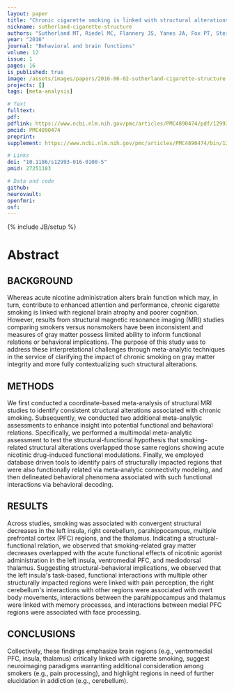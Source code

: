 ```yaml
---
layout: paper
title: "Chronic cigarette smoking is linked with structural alterations in brain regions showing acute nicotinic drug-induced functional modulations."
nickname: sutherland-cigarette-structure
authors: "Sutherland MT, Riedel MC, Flannery JS, Yanes JA, Fox PT, Stein EA, Laird AR"
year: "2016"
journal: "Behavioral and brain functions"
volume: 12
issue: 1
pages: 16
is_published: true
image: /assets/images/papers/2016-06-02-sutherland-cigarette-structure.png
projects: []
tags: [meta-analysis]

# Text
fulltext:
pdf:
pdflink: https://www.ncbi.nlm.nih.gov/pmc/articles/PMC4890474/pdf/12993_2016_Article_100.pdf
pmcid: PMC4890474
preprint:
supplement: https://www.ncbi.nlm.nih.gov/pmc/articles/PMC4890474/bin/12993_2016_100_MOESM1_ESM.pdf

# Links
doi: "10.1186/s12993-016-0100-5"
pmid: 27251183

# Data and code
github:
neurovault:
openfmri:
osf:
---
```

{% include JB/setup %}

# Abstract

## BACKGROUND
Whereas acute nicotine administration alters brain function which may, in turn, contribute to enhanced attention and performance, chronic cigarette smoking is linked with regional brain atrophy and poorer cognition. However, results from structural magnetic resonance imaging (MRI) studies comparing smokers versus nonsmokers have been inconsistent and measures of gray matter possess limited ability to inform functional relations or behavioral implications. The purpose of this study was to address these interpretational challenges through meta-analytic techniques in the service of clarifying the impact of chronic smoking on gray matter integrity and more fully contextualizing such structural alterations.

## METHODS
We first conducted a coordinate-based meta-analysis of structural MRI studies to identify consistent structural alterations associated with chronic smoking. Subsequently, we conducted two additional meta-analytic assessments to enhance insight into potential functional and behavioral relations. Specifically, we performed a multimodal meta-analytic assessment to test the structural-functional hypothesis that smoking-related structural alterations overlapped those same regions showing acute nicotinic drug-induced functional modulations. Finally, we employed database driven tools to identify pairs of structurally impacted regions that were also functionally related via meta-analytic connectivity modeling, and then delineated behavioral phenomena associated with such functional interactions via behavioral decoding.

## RESULTS
Across studies, smoking was associated with convergent structural decreases in the left insula, right cerebellum, parahippocampus, multiple prefrontal cortex (PFC) regions, and the thalamus. Indicating a structural-functional relation, we observed that smoking-related gray matter decreases overlapped with the acute functional effects of nicotinic agonist administration in the left insula, ventromedial PFC, and mediodorsal thalamus. Suggesting structural-behavioral implications, we observed that the left insula's task-based, functional interactions with multiple other structurally impacted regions were linked with pain perception, the right cerebellum's interactions with other regions were associated with overt body movements, interactions between the parahippocampus and thalamus were linked with memory processes, and interactions between medial PFC regions were associated with face processing.

## CONCLUSIONS
Collectively, these findings emphasize brain regions (e.g., ventromedial PFC, insula, thalamus) critically linked with cigarette smoking, suggest neuroimaging paradigms warranting additional consideration among smokers (e.g., pain processing), and highlight regions in need of further elucidation in addiction (e.g., cerebellum).
